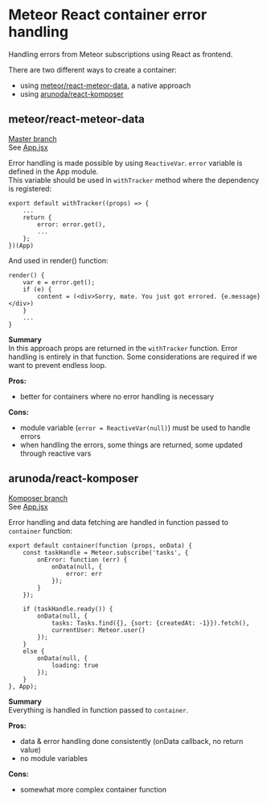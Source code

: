 # Meteor React container error handling
Handling errors from Meteor subscriptions using React as frontend.

There are two different ways to create a container:
* using [meteor/react-meteor-data](https://github.com/meteor/react-packages/tree/master/packages/react-meteor-data), a native approach
* using [arunoda/react-komposer](https://github.com/arunoda/react-komposer)

## meteor/react-meteor-data
[Master branch](../../tree/master)  
See [App.jsx](../../tree/master/imports/ui/App.jsx)

Error handling is made possible by using `ReactiveVar`. `error` variable is defined in the App module.  
This variable should be used in `withTracker` method where the dependency is registered:
```
export default withTracker((props) => {
    ...
    return {
        error: error.get(),
        ...
    };
})(App)
```

And used in render() function:
```
render() {
    var e = error.get();
    if (e) {
        content = (<div>Sorry, mate. You just got errored. {e.message}</div>)
    }
    ...
}
```

**Summary**  
In this approach props are returned in the `withTracker` function. Error handling is entirely in that function.
Some considerations are required if we want to prevent endless loop.

**Pros:**
* better for containers where no error handling is necessary

**Cons:**
* module variable (`error = ReactiveVar(null)`) must be used to handle errors
* when handling the errors, some things are returned, some updated through reactive vars

## arunoda/react-komposer
[Komposer branch](../../tree/komposer)  
See [App.jsx](../../tree/komposer/imports/ui/App.jsx)

Error handling and data fetching are handled in function passed to `container` function:
```
export default container(function (props, onData) {
    const taskHandle = Meteor.subscribe('tasks', {
        onError: function (err) {
            onData(null, {
                error: err
            });
        }
    });

    if (taskHandle.ready()) {
        onData(null, {
            tasks: Tasks.find({}, {sort: {createdAt: -1}}).fetch(),
            currentUser: Meteor.user()
        });
    }
    else {
        onData(null, {
            loading: true
        });
    }
}, App);
```

**Summary**  
Everything is handled in function passed to `container`.

**Pros:**
* data & error handling done consistently (onData callback, no return value)
* no module variables

**Cons:**
* somewhat more complex container function
